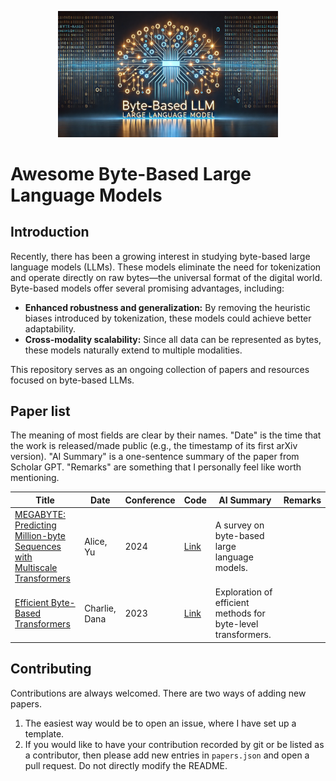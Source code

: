 <p align="center">
<img src="assets/teaser.webp" alt="A teaser figure generated by DALL-E" width=70%>
</p>

# Awesome Byte-Based Large Language Models

## Introduction

Recently, there has been a growing interest in studying byte-based large language models (LLMs). These models eliminate the need for tokenization and operate directly on raw bytes—the universal format of the digital world. Byte-based models offer several promising advantages, including:

- **Enhanced robustness and generalization:** By removing the heuristic biases introduced by tokenization, these models could achieve better adaptability.
- **Cross-modality scalability:** Since all data can be represented as bytes, these models naturally extend to multiple modalities.


This repository serves as an ongoing collection of papers and resources focused on byte-based LLMs.


## Paper list

The meaning of most fields are clear by their names. "Date" is the time that the work is released/made public (e.g., the timestamp of its first arXiv version). "AI Summary" is a one-sentence summary of the paper from Scholar GPT. "Remarks" are something that I personally feel like worth mentioning.

| Title | Date | Conference | Code | AI Summary | Remarks |
|-------|---------|------|------|---------|--------|
| [MEGABYTE: Predicting Million-byte Sequences with Multiscale Transformers](https://arxiv.org/abs/1234.5678) | Alice, Yu | 2024 | [Link](https://arxiv.org/abs/1234.5678) | A survey on byte-based large language models. |
| [Efficient Byte-Based Transformers](https://arxiv.org/abs/8765.4321) | Charlie, Dana | 2023 | [Link](https://arxiv.org/abs/8765.4321) | Exploration of efficient methods for byte-level transformers. |


## Contributing

Contributions are always welcomed. There are two ways of adding new papers.
1. The easiest way would be to open an issue, where I have set up a template.
2. If you would like to have your contribution recorded by git or be listed as a contributor, then please add new entries in `papers.json` and open a pull request. Do not directly modify the README.
